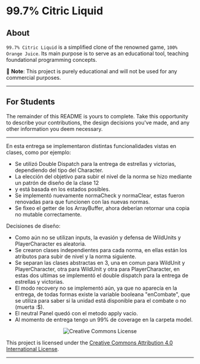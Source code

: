 # 99.7% Citric Liquid

## About

`99.7% Citric Liquid` is a simplified clone of the renowned game, `100% Orange Juice`. Its main
purpose is to serve as an educational tool, teaching foundational programming concepts.

📢 **Note**: This project is purely educational and will not be used for any commercial purposes.

---

## For Students

The remainder of this README is yours to complete. Take this opportunity to describe your
contributions, the design decisions you've made, and any other information you deem necessary.

---
En esta entrega se implementaron distintas funcionalidades vistas en clases, como por ejemplo:
- Se utilizó Double Dispatch para la entrega de estrellas y victorias, dependiendo del tipo del Character.
- La elección del objetivo para subir el nivel de la norma se hizo mediante un patrón de diseño de la clase 12 
- y está basada en los estados posibles.
- Se implementó nuevamente normaCheck y normaClear, estas fueron renovadas para que funcionen con las nuevas normas.
- Se fixeo el getter de los ArrayBuffer, ahora deberían retornar una copia no mutable correctamente.

Decisiones de diseño:
- Como aún no se utilizan inputs, la evasión y defensa de WildUnits y PlayerCharacter es aleatoria.
- Se crearon clases independientes para cada norma, en ellas están los atributos para subir de nivel y la norma siguiente.
- Se separan las clases abstractas en 3, una en comun para WildUnit y PlayerCharacter, otra para WildUnit y otra para PlayerCharacter,
en estas dos ultimas se implementó el double dispatch para la entrega de estrellas y victorias.
- El modo recovery no se implementó aún, ya que no aparecía en la entrega, de todas formas existe la variable booleana "enCombate",
que se utiliza para saber si la unidad está disponible para el combate o no (muerta :$).
- El neutral Panel quedó con el metodo apply vacio.
- Al momento de entrega tengo un 99% de coverage en la carpeta model.


<div style="text-align:center;">
    <img src="https://i.creativecommons.org/l/by/4.0/88x31.png" alt="Creative Commons License">
</div>

This project is licensed under the [Creative Commons Attribution 4.0 International License](http://creativecommons.org/licenses/by/4.0/).

---